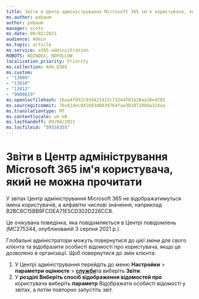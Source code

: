 ```yaml
---
title: Звіти в Центр адміністрування Microsoft 365 ім'я користувача, який не можна прочитати
ms.author: pebaum
author: pebaum
manager: scotv
ms.date: 09/02/2021
audience: Admin
ms.topic: article
ms.service: o365-administration
ROBOTS: NOINDEX, NOFOLLOW
localization_priority: Priority
ms.collection: Adm_O365
ms.custom:
- "13809"
- "13810"
- "13812"
- "9008619"
ms.openlocfilehash: 16aa4f052c934421423c73244f03a20aa38e4785
ms.sourcegitcommit: 76c61dec041b93d0039764fae38107108da324aa
ms.translationtype: MT
ms.contentlocale: uk-UA
ms.lasthandoff: 09/04/2021
ms.locfileid: "59316355"
---
```

# <a name="reports-in-microsoft-365-admin-center-do-not-show-readable-username"></a>Звіти в Центр адміністрування Microsoft 365 ім'я користувача, який не можна прочитати

У звітах Центр адміністрування Microsoft 365 не відображатимуться імена користувачів, а алфавітні числові значення, наприклад B2BC6C15BB9FCDEA71E5CD302D228CC8.

Це очікувана поведінка, яка повідомляється в Центрі повідомлень (MC275344, опублікованій 3 серпня 2021 р.). 

Глобальні адміністратори можуть повернутися до цієї зміни для свого клієнта та відобразити особисті відомості про користувача, якщо це дозволено в організації. Щоб повернутися до змін клієнта:

1. У Центрі адміністрування перейдіть до меню **Настройки**  >  **параметри оцінюєте**  >  [**служби**](https://admin.microsoft.com/Adminportal/Home#/Settings/Services)та виберіть **Звіти**. 
1. У **розділі Виберіть спосіб відображення відомостей про** користувача виберіть **параметр** Відображати особисті відомості у звітах, а потім повторно запустіть звіт.